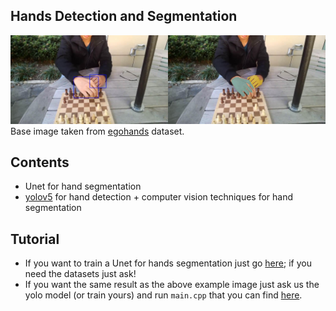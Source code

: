 ## Hands Detection and Segmentation
![Example output image](https://github.com/albertoursino/hands-detection-and-segmentation/blob/main/example.jpg)
Base image taken from [egohands](http://vision.soic.indiana.edu/projects/egohands/) dataset.

## Contents

- Unet for hand segmentation
- [yolov5](https://github.com/ultralytics/yolov5) for hand detection + computer vision techniques for hand segmentation

## Tutorial

- If you want to train a Unet for hands segmentation just go [here](https://github.com/albertoursino/hands-detection-and-segmentation/blob/main/unet/unet.ipynb);
if you need the datasets just ask!
- If you want the same result as the above example image just ask us the yolo model (or train yours) and run `main.cpp` that you can find [here](https://github.com/albertoursino/hands-detection-and-segmentation/tree/main/src).
